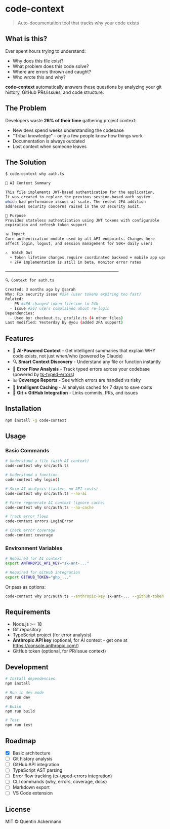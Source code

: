 # code-context

> Auto-documentation tool that tracks why your code exists

## What is this?

Ever spent hours trying to understand:
- Why does this file exist?
- What problem does this code solve?
- Where are errors thrown and caught?
- Who wrote this and why?

**code-context** automatically answers these questions by analyzing your git history, GitHub PRs/issues, and code structure.

## The Problem

Developers waste **26% of their time** gathering project context:
- New devs spend weeks understanding the codebase
- "Tribal knowledge" - only a few people know how things work
- Documentation is always outdated
- Lost context when someone leaves

## The Solution

```bash
$ code-context why auth.ts

🤖 AI Context Summary

This file implements JWT-based authentication for the application.
It was created to replace the previous session-based auth system
which had performance issues at scale. The recent 2FA addition
addresses security concerns raised in the Q3 security audit.

🎯 Purpose
Provides stateless authentication using JWT tokens with configurable
expiration and refresh token support

📊 Impact
Core authentication module used by all API endpoints. Changes here
affect login, logout, and session management for 50K+ daily users

⚠️  Watch Out
  • Token lifetime changes require coordinated backend + mobile app updates
  • 2FA implementation is still in beta, monitor error rates

──────────────────────────────────────────────────

🔍 Context for auth.ts

Created: 3 months ago by @sarah
Why: Fix security issue #234 (user tokens expiring too fast)
Related:
  - PR #456 changed token lifetime to 24h
  - Issue #567 users complained about re-login
Dependencies:
  - Used by: checkout.ts, profile.ts (4 other files)
Last modified: Yesterday by @you (added 2FA support)
```

## Features

- 🤖 **AI-Powered Context** - Get intelligent summaries that explain WHY code exists, not just when/who (powered by Claude)
- 🔍 **Smart Context Discovery** - Understand any file or function instantly
- 🚨 **Error Flow Analysis** - Track typed errors across your codebase (powered by [ts-typed-errors](https://github.com/quentinackermann/ts-typed-errors))
- 📊 **Coverage Reports** - See which errors are handled vs risky
- 💾 **Intelligent Caching** - AI analysis cached for 7 days to save costs
- 🔗 **Git + GitHub Integration** - Links commits, PRs, and issues

## Installation

```bash
npm install -g code-context
```

## Usage

### Basic Commands

```bash
# Understand a file (with AI context)
code-context why src/auth.ts

# Understand a function
code-context why login()

# Skip AI analysis (faster, no API costs)
code-context why src/auth.ts --no-ai

# Force regenerate AI context (ignore cache)
code-context why src/auth.ts --no-cache

# Track error flows
code-context errors LoginError

# Check error coverage
code-context coverage
```

### Environment Variables

```bash
# Required for AI context
export ANTHROPIC_API_KEY="sk-ant-..."

# Required for GitHub integration
export GITHUB_TOKEN="ghp_..."
```

Or pass as options:
```bash
code-context why src/auth.ts --anthropic-key sk-ant-... --github-token ghp_...
```

## Requirements

- Node.js >= 18
- Git repository
- TypeScript project (for error analysis)
- **Anthropic API key** (optional, for AI context - get one at https://console.anthropic.com/)
- GitHub token (optional, for PR/issue context)

## Development

```bash
# Install dependencies
npm install

# Run in dev mode
npm run dev

# Build
npm run build

# Test
npm run test
```

## Roadmap

- [x] Basic architecture
- [ ] Git history analysis
- [ ] GitHub API integration
- [ ] TypeScript AST parsing
- [ ] Error flow tracking (ts-typed-errors integration)
- [ ] CLI commands (why, errors, coverage, docs)
- [ ] Markdown export
- [ ] VS Code extension

## License

MIT © Quentin Ackermann
